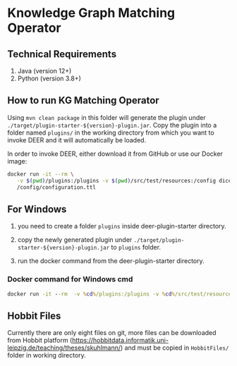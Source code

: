 # Knowledge Graph Matching Operator

## Technical Requirements
1. Java (version 12+)
2. Python (version 3.8+)

## How to run KG Matching Operator
Using `mvn clean package` in this folder will generate the plugin under
`./target/plugin-starter-${version}-plugin.jar`.
Copy the plugin into a folder named `plugins/` in the working directory from which you
want to invoke DEER and it will automatically be loaded.

In order to invoke DEER, either download it from GitHub or use our Docker image:

```bash
docker run -it --rm \
   -v $(pwd)/plugins:/plugins -v $(pwd)/src/test/resources:/config dicegroup/deer:latest \
   /config/configuration.ttl
```

## For Windows

1. you need to create a folder `plugins` inside deer-plugin-starter directory.

2. copy the newly generated plugin under `./target/plugin-starter-${version}-plugin.jar` to `plugins` folder.

3. run the docker command from the deer-plugin-starter directory.

### Docker command for Windows cmd
```cmd
docker run -it --rm  -v %cd%/plugins:/plugins -v %cd%/src/test/resources:/config dicegroup/deer:latest /config/configuration.ttl
```

## Hobbit Files

Currently there are only eight files on git, more files can be downloaded from Hobbit platform (https://hobbitdata.informatik.uni-leipzig.de/teaching/theses/skuhlmann/) and must be copied in `HobbitFiles/` folder in working directory.

